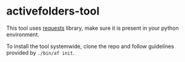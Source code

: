 activefolders-tool
==================

This tool uses [requests](http://docs.python-requests.org/en/latest/) library, make sure it is present in your python environment.


To install the tool systemwide, clone the repo and follow guidelines provided by `./bin/af init`.
